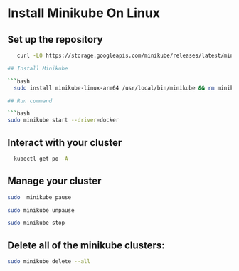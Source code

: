 # Install Minikube On Linux

## Set up the repository

```bash
   curl -LO https://storage.googleapis.com/minikube/releases/latest/minikube-linux-arm64```

## Install Minikube

```bash
  sudo install minikube-linux-arm64 /usr/local/bin/minikube && rm minikube-linux-arm64```

## Run command

```bash
sudo minikube start --driver=docker
```
## Interact with your cluster

```bash
  kubectl get po -A
```
## Manage your cluster

```bash
sudo  minikube pause
```
```bash
sudo minikube unpause
```
```bash 
sudo minikube stop
```
##  Delete all of the minikube clusters:

```bash
sudo minikube delete --all
```
